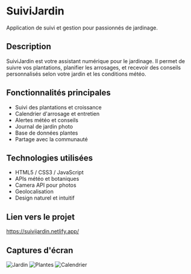 # SuiviJardin

Application de suivi et gestion pour passionnés de jardinage.

## Description
SuiviJardin est votre assistant numérique pour le jardinage. Il permet de suivre vos plantations, planifier les arrosages, et recevoir des conseils personnalisés selon votre jardin et les conditions météo.

## Fonctionnalités principales
- Suivi des plantations et croissance
- Calendrier d'arrosage et entretien
- Alertes météo et conseils
- Journal de jardin photo
- Base de données plantes
- Partage avec la communauté

## Technologies utilisées
- HTML5 / CSS3 / JavaScript
- APIs météo et botaniques
- Camera API pour photos
- Geolocalisation
- Design naturel et intuitif

## Lien vers le projet
https://suivijardin.netlify.app/

## Captures d'écran
![Jardin](./screenshots/garden.png)
![Plantes](./screenshots/plants.png)
![Calendrier](./screenshots/calendar.png)

